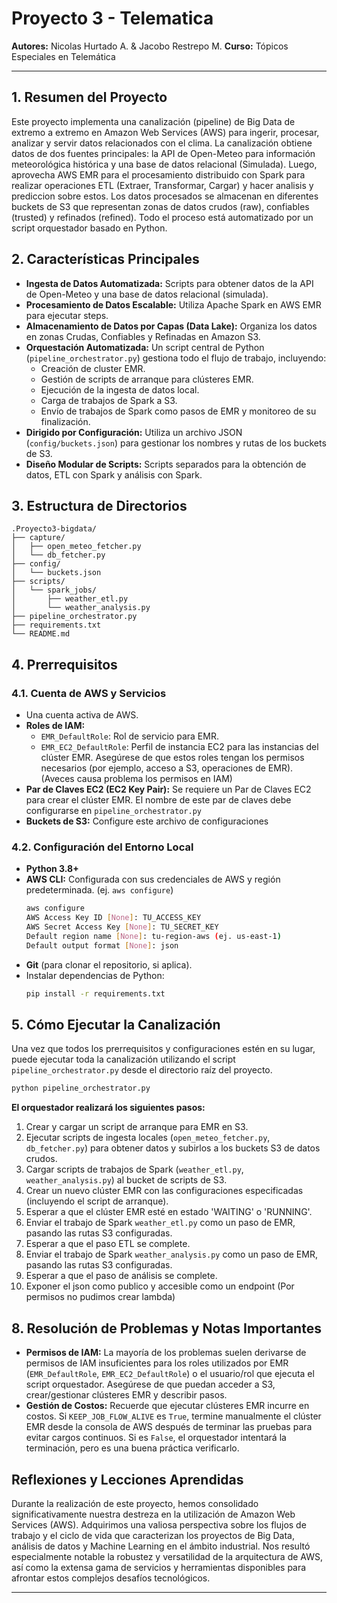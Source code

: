 # Proyecto 3 - Telematica

**Autores:** Nicolas Hurtado A. & Jacobo Restrepo M.
**Curso:** Tópicos Especiales en Telemática

---

## 1. Resumen del Proyecto

Este proyecto implementa una canalización (pipeline) de Big Data de extremo a extremo en Amazon Web Services (AWS) para ingerir, procesar, analizar y servir datos relacionados con el clima. La canalización obtiene datos de dos fuentes principales: la API de Open-Meteo para información meteorológica histórica y una base de datos relacional (Simulada). Luego, aprovecha AWS EMR para el procesamiento distribuido con Spark para realizar operaciones ETL (Extraer, Transformar, Cargar) y hacer analisis y prediccion sobre estos. Los datos procesados se almacenan en diferentes buckets de S3 que representan zonas de datos crudos (raw), confiables (trusted) y refinados (refined). Todo el proceso está automatizado por un script orquestador basado en Python.

## 2. Características Principales

*   **Ingesta de Datos Automatizada:** Scripts para obtener datos de la API de Open-Meteo y una base de datos relacional (simulada).
*   **Procesamiento de Datos Escalable:** Utiliza Apache Spark en AWS EMR para ejecutar steps.
*   **Almacenamiento de Datos por Capas (Data Lake):** Organiza los datos en zonas Crudas, Confiables y Refinadas en Amazon S3.
*   **Orquestación Automatizada:** Un script central de Python (`pipeline_orchestrator.py`) gestiona todo el flujo de trabajo, incluyendo:
    *   Creación de cluster EMR.
    *   Gestión de scripts de arranque para clústeres EMR.
    *   Ejecución de la ingesta de datos local.
    *   Carga de trabajos de Spark a S3.
    *   Envío de trabajos de Spark como pasos de EMR y monitoreo de su finalización.
*   **Dirigido por Configuración:** Utiliza un archivo JSON (`config/buckets.json`) para gestionar los nombres y rutas de los buckets de S3.
*   **Diseño Modular de Scripts:** Scripts separados para la obtención de datos, ETL con Spark y análisis con Spark.

## 3. Estructura de Directorios

```
.Proyecto3-bigdata/
├── capture/                           
│   ├── open_meteo_fetcher.py         
│   └── db_fetcher.py                  
├── config/
│   └── buckets.json                  
├── scripts/
│   └── spark_jobs/                   
│       ├── weather_etl.py            
│       └── weather_analysis.py       
├── pipeline_orchestrator.py          
├── requirements.txt                  
└── README.md                         
```

## 4. Prerrequisitos

### 4.1. Cuenta de AWS y Servicios

*   Una cuenta activa de AWS.
*   **Roles de IAM:**
    *   `EMR_DefaultRole`: Rol de servicio para EMR.
    *   `EMR_EC2_DefaultRole`: Perfil de instancia EC2 para las instancias del clúster EMR.
    Asegúrese de que estos roles tengan los permisos necesarios (por ejemplo, acceso a S3, operaciones de EMR). (Aveces causa problema los permisos en IAM)
*   **Par de Claves EC2 (EC2 Key Pair):** Se requiere un Par de Claves EC2 para crear el clúster EMR. El nombre de este par de claves debe configurarse en `pipeline_orchestrator.py`
*   **Buckets de S3:** Configure este archivo de configuraciones

### 4.2. Configuración del Entorno Local

*   **Python 3.8+**
*   **AWS CLI:** Configurada con sus credenciales de AWS y región predeterminada. (ej. `aws configure`)
    ```bash
    aws configure
    AWS Access Key ID [None]: TU_ACCESS_KEY
    AWS Secret Access Key [None]: TU_SECRET_KEY
    Default region name [None]: tu-region-aws (ej. us-east-1)
    Default output format [None]: json
    ```
*   **Git** (para clonar el repositorio, si aplica).
*   Instalar dependencias de Python:
    ```bash
    pip install -r requirements.txt
    ```

## 5. Cómo Ejecutar la Canalización

Una vez que todos los prerrequisitos y configuraciones estén en su lugar, puede ejecutar toda la canalización utilizando el script `pipeline_orchestrator.py` desde el directorio raíz del proyecto.

```bash
python pipeline_orchestrator.py
```

**El orquestador realizará los siguientes pasos:**
1.  Crear y cargar un script de arranque para EMR en S3.
2.  Ejecutar scripts de ingesta locales (`open_meteo_fetcher.py`, `db_fetcher.py`) para obtener datos y subirlos a los buckets S3 de datos crudos.
3.  Cargar scripts de trabajos de Spark (`weather_etl.py`, `weather_analysis.py`) al bucket de scripts de S3.
4.  Crear un nuevo clúster EMR con las configuraciones especificadas (incluyendo el script de arranque).
5.  Esperar a que el clúster EMR esté en estado 'WAITING' o 'RUNNING'.
6.  Enviar el trabajo de Spark `weather_etl.py` como un paso de EMR, pasando las rutas S3 configuradas.
7.  Esperar a que el paso ETL se complete.
8.  Enviar el trabajo de Spark `weather_analysis.py` como un paso de EMR, pasando las rutas S3 configuradas.
9.  Esperar a que el paso de análisis se complete.
10. Exponer el json como publico y accesible como un endpoint (Por permisos no pudimos crear lambda)

## 8. Resolución de Problemas y Notas Importantes

*   **Permisos de IAM:** La mayoría de los problemas suelen derivarse de permisos de IAM insuficientes para los roles utilizados por EMR (`EMR_DefaultRole`, `EMR_EC2_DefaultRole`) o el usuario/rol que ejecuta el script orquestador. Asegúrese de que puedan acceder a S3, crear/gestionar clústeres EMR y describir pasos.
*   **Gestión de Costos:** Recuerde que ejecutar clústeres EMR incurre en costos. Si `KEEP_JOB_FLOW_ALIVE` es `True`, termine manualmente el clúster EMR desde la consola de AWS después de terminar las pruebas para evitar cargos continuos. Si es `False`, el orquestador intentará la terminación, pero es una buena práctica verificarlo.

## Reflexiones y Lecciones Aprendidas

Durante la realización de este proyecto, hemos consolidado significativamente nuestra destreza en la utilización de Amazon Web Services (AWS). Adquirimos una valiosa perspectiva sobre los flujos de trabajo y el ciclo de vida que caracterizan los proyectos de Big Data, análisis de datos y Machine Learning en el ámbito industrial. Nos resultó especialmente notable la robustez y versatilidad de la arquitectura de AWS, así como la extensa gama de servicios y herramientas disponibles para afrontar estos complejos desafíos tecnológicos.


---
